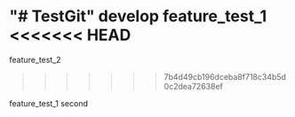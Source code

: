 "# TestGit" 
develop
feature_test_1
<<<<<<< HEAD
=======
feature_test_2
>>>>>>> 7b4d49cb196dceba8f718c34b5d0c2dea72638ef

feature_test_1 second
